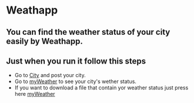 # Weathapp

## You can find the weather status of your city easily by Weathapp.

## Just when you run it follow this steps

- Go to [City](http://127.0.0.1/city) and post your city.
- Go to [myWeather](http://127.0.0.1/weather) to see your city's wether status.
- If you want to download a file that contain yor weather status just press here [myWeather](http://127.0.0.1/weather/file)
